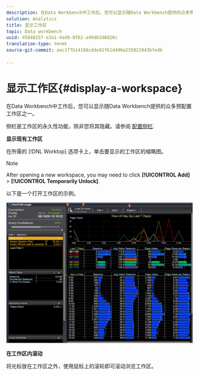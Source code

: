 ```yaml
---
description: 在Data Workbench中工作后，您可以显示随Data Workbench提供的众多预配置工作区之一。
solution: Analytics
title: 显示工作区
topic: Data workbench
uuid: 45840157-e3a1-4ad9-8f62-a49db3d6d26c
translation-type: tm+mt
source-git-commit: aec1f7b14198cdde91f61d490a235022943bfedb

---
```



# 显示工作区{#display-a-workspace}

在Data Workbench中工作后，您可以显示随Data Workbench提供的众多预配置工作区之一。

侧栏是工作区的永久性功能，除非您将其隐藏。请参阅 [配置侧栏](../../../home/c-get-started/c-config-sidebar.md#concept-41db771b302e43018e5a9daa40b397e6).

**显示现有工作区**

在所需的 [!DNL Worktop] 选项卡上，单击要显示的工作区的缩略图。

>[!NOTE]
>
>After opening a new workspace, you may need to click **[!UICONTROL Add]** > **[!UICONTROL Temporarily Unlock]**.

以下是一个打开工作区的示例。

![](assets/client-dis.png)

**在工作区内滚动**

将光标放在工作区之外，使用鼠标上的滚轮即可滚动浏览工作区。
